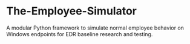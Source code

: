 # The-Employee-Simulator
A modular Python framework to simulate normal employee behavior on Windows endpoints for EDR baseline research and testing.
